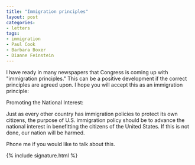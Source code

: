 ```yaml
---
title: "Immigration principles"
layout: post
categories:
- letters
tags:
- immigration
- Paul Cook
- Barbara Boxer
- Dianne Feinstein
---
```


I have ready in many newspapers that Congress is coming up with "immigration principles." This can be a positive development if the correct principles are agreed upon. I hope you will accept this as an immigration principle:

Promoting the National Interest:

Just as every other country has immigration policies to protect its own citizens, the purpose of U.S. immigration policy should be to advance the national interest in benefitting the citizens of the United States. If this is not done, our nation will be harmed.

Phone me if you would like to talk about this.

{% include signature.html %}
